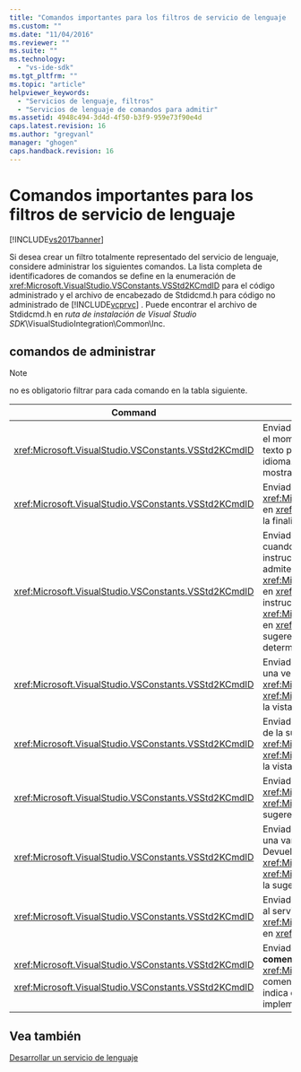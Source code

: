 ```yaml
---
title: "Comandos importantes para los filtros de servicio de lenguaje | Microsoft Docs"
ms.custom: ""
ms.date: "11/04/2016"
ms.reviewer: ""
ms.suite: ""
ms.technology: 
  - "vs-ide-sdk"
ms.tgt_pltfrm: ""
ms.topic: "article"
helpviewer_keywords: 
  - "Servicios de lenguaje, filtros"
  - "Servicios de lenguaje de comandos para admitir"
ms.assetid: 4948c494-3d4d-4f50-b3f9-959e73f90e4d
caps.latest.revision: 16
ms.author: "gregvanl"
manager: "ghogen"
caps.handback.revision: 16
---
```

# Comandos importantes para los filtros de servicio de lenguaje
[!INCLUDE[vs2017banner](../../code-quality/includes/vs2017banner.md)]

Si desea crear un filtro totalmente representado del servicio de lenguaje, considere administrar los siguientes comandos.  La lista completa de identificadores de comandos se define en la enumeración de <xref:Microsoft.VisualStudio.VSConstants.VSStd2KCmdID> para el código administrado y el archivo de encabezado de Stdidcmd.h para código no administrado de [!INCLUDE[vcprvc](../../code-quality/includes/vcprvc_md.md)] .  Puede encontrar el archivo de Stdidcmd.h en *ruta de instalación de Visual Studio SDK*\\VisualStudioIntegration\\Common\\Inc.  
  
## comandos de administrar  
  
> [!NOTE]
>  no es obligatorio filtrar para cada comando en la tabla siguiente.  
  
|Command|Descripción|  
|-------------|-----------------|  
|<xref:Microsoft.VisualStudio.VSConstants.VSStd2KCmdID>|Enviado cuando el usuario hace clic con el botón secundario.  Este comando indica que es el momento de proporcionar un menú contextual.  Si no controla este comando, el editor de texto proporciona un menú contextual predeterminado sin comandos específicos del idioma.  Para incluir para sus propios comandos en este menú, controle el comando y mostrar un menú contextual personalmente.|  
|<xref:Microsoft.VisualStudio.VSConstants.VSStd2KCmdID>|Enviado normalmente cuando el usuario CTRL\+J.  Llame al método de <xref:Microsoft.VisualStudio.TextManager.Interop.IVsTextView.UpdateCompletionStatus%2A> en <xref:Microsoft.VisualStudio.TextManager.Interop.IVsTextView> para mostrar el cuadro de la finalización de instrucciones.|  
|<xref:Microsoft.VisualStudio.VSConstants.VSStd2KCmdID>|Enviado cuando el usuario escribe un carácter.  Controle este comando para determinar cuando se escribe un carácter desencadenador y proporcionar la finalización de instrucciones, sugerencias de método, y marcadores de texto, como colorear la sintaxis, admiten coincidir, y marcadores de error.  Llame al método de <xref:Microsoft.VisualStudio.TextManager.Interop.IVsTextView.UpdateCompletionStatus%2A> en <xref:Microsoft.VisualStudio.TextManager.Interop.IVsTextView> para la finalización de instrucciones y el método de <xref:Microsoft.VisualStudio.TextManager.Interop.IVsMethodTipWindow.SetMethodData%2A> en <xref:Microsoft.VisualStudio.TextManager.Interop.IVsMethodTipWindow> para las sugerencias de método.  Para admitir marcadores de texto, supervise este comando para determinar si el carácter que se escriben es necesario para actualizar los marcadores.|  
|<xref:Microsoft.VisualStudio.VSConstants.VSStd2KCmdID>|Enviado al usuario la tecla ENTRAR.  Controle este comando para determinar cuándo cerrar una ventana de la sugerencia de método llamando al método de <xref:Microsoft.VisualStudio.TextManager.Interop.IVsMethodData.OnDismiss%2A> en <xref:Microsoft.VisualStudio.TextManager.Interop.IVsMethodData>.  De forma predeterminada, la vista de texto controla este comando.|  
|<xref:Microsoft.VisualStudio.VSConstants.VSStd2KCmdID>|Enviado al usuario la clave de reserva.  Monitor para determinar cuándo cerrar una ventana de la sugerencia de método llamando al método de <xref:Microsoft.VisualStudio.TextManager.Interop.IVsMethodData.OnDismiss%2A> en <xref:Microsoft.VisualStudio.TextManager.Interop.IVsMethodData>.  De forma predeterminada, la vista de texto controla este comando.|  
|<xref:Microsoft.VisualStudio.VSConstants.VSStd2KCmdID>|Enviado desde un menú o una tecla de método abreviado.  Llame al método de <xref:Microsoft.VisualStudio.TextManager.Interop.IVsTextView.UpdateTipWindow%2A> en <xref:Microsoft.VisualStudio.TextManager.Interop.IVsTextView> para actualizar la ventana de sugerencias con la información de parámetros.|  
|<xref:Microsoft.VisualStudio.VSConstants.VSStd2KCmdID>|Enviado cuando se desplaza el usuario sobre una variable o posiciones cursor respecto a una variable y se selecciona **información rápida** de **IntelliSense** en el menú de **Editar** .  Devuelve el tipo en una sugerencia llamando al método <xref:Microsoft.VisualStudio.TextManager.Interop.IVsTextView.UpdateTipWindow%2A> en <xref:Microsoft.VisualStudio.TextManager.Interop.IVsTextView>.  Si la depuración está activa, la sugerencia también debe mostrar el valor de la variable.|  
|<xref:Microsoft.VisualStudio.VSConstants.VSStd2KCmdID>|Enviado normalmente cuando el usuario CTRL\+BARRA ESPACIADORA.  Este comando indica al servicio de lenguaje que llame al método de <xref:Microsoft.VisualStudio.TextManager.Interop.IVsTextView.UpdateCompletionStatus%2A> en <xref:Microsoft.VisualStudio.TextManager.Interop.IVsTextView>.|  
|<xref:Microsoft.VisualStudio.VSConstants.VSStd2KCmdID><br /><br /> <xref:Microsoft.VisualStudio.VSConstants.VSStd2KCmdID>|Enviado desde un menú, normalmente de **Selección con comentarios** o de **Selección sin comentarios** de **AVANZADAS** en el menú de **Editar** .  <xref:Microsoft.VisualStudio.VSConstants.VSStd2KCmdID> indica que desea marcar como comentario el texto seleccionado; <xref:Microsoft.VisualStudio.VSConstants.VSStd2KCmdID> indica que el usuario desea para no el texto seleccionado.  Estos comandos se pueden implementar solo por el servicio de lenguaje.|  
  
## Vea también  
 [Desarrollar un servicio de lenguaje](../../extensibility/internals/developing-a-legacy-language-service.md)